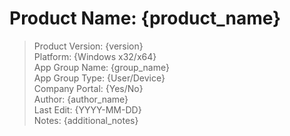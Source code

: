 # Product Name: {product_name}  
>Product Version: {version}  
>Platform: {Windows x32/x64}  
>App Group Name: {group_name}  
>App Group Type: {User/Device}  
>Company Portal: {Yes/No}  
>Author: {author_name}  
>Last Edit: {YYYY-MM-DD}  
>Notes: {additional_notes}